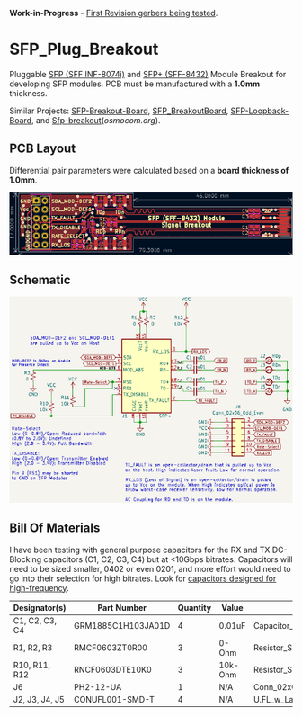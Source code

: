 **Work-in-Progress** - [First Revision gerbers being tested](https://github.com/mwrnd/SFP_Plug_Breakout/releases/tag/v0.1-alpha).




# SFP_Plug_Breakout

Pluggable [SFP (SFF INF-8074i)](https://members.snia.org/document/dl/26184) and [SFP+ (SFF-8432)](https://members.snia.org/document/dl/25892) Module Breakout for developing SFP modules. PCB must be manufactured with a **1.0mm** thickness.

Similar Projects: [SFP-Breakout-Board](https://github.com/aewallin/SFP-Breakout-Board/tree/df46707f1ecbe9b7fed1791247dec31a45b60560), [SFP_BreakoutBoard](https://github.com/kingyoPiyo/SFP_BreakoutBoard), [SFP-Loopback-Board](https://github.com/aewallin/SFP-Loopback-Board), and [Sfp-breakout](https://osmocom.org/projects/misc-hardware/wiki/Sfp-breakout)(*osmocom.org*).




## PCB Layout

Differential pair parameters were calculated based on a **board thickness of 1.0mm**.

![SFP Plug Module Breakout PCB Layout](img/SFP_Plug_Module_Breakout_PCB_Design.png)




## Schematic

![SFP Plug Module Breakout Schematic](img/SFP_Plug_Module_Breakout_Schematic.png)




## Bill Of Materials

I have been testing with general purpose capacitors for the RX and TX DC-Blocking capacitors (C1, C2, C3, C4) but at <10Gbps bitrates. Capacitors will need to be sized smaller, 0402 or even 0201, and more effort would need to go into their selection for high bitrates. Look for [capacitors designed for high-frequency](https://www.digikey.ca/en/products/detail/passive-plus/0402BB104KW500/19186629).

| Designator(s)   | Part Number         | Quantity | Value   | Footprint                        | Availability                                                                                           |
| --------------- | ------------------- | -------- | ------- | -------------------------------- | ------------------------------------------------------------------------------------------------------ |
| C1, C2, C3, C4  | GRM1885C1H103JA01D  |        4 | 0.01uF  | Capacitor_SMD:C_0603_1608Metric  | [DigiKey](https://www.digikey.ca/en/products/detail/murata-electronics/GRM1885C1H103JA01D/4421555)     |
| R1, R2, R3      | RMCF0603ZT0R00      |        3 | 0-Ohm   | Resistor_SMD:R_0603_1608Metric   | [DigiKey](https://www.digikey.ca/en/products/detail/stackpole-electronics-inc/RMCF0603ZT0R00/1756908)  |
| R10, R11, R12   | RNCF0603DTE10K0     |        3 | 10k-Ohm | Resistor_SMD:R_0603_1608Metric   | [DigiKey](https://www.digikey.ca/en/products/detail/stackpole-electronics-inc/RNCF0603DTE10K0/1708145) |
| J6              | PH2-12-UA           |        1 | N/A     | Conn_02x06                       | [DigiKey](https://www.digikey.ca/en/products/detail/adam-tech/PH2-12-UA/9830397)                       |
| J2, J3, J4, J5  | CONUFL001-SMD-T     |        4 | N/A     | U.FL_w_Label:U.FL_Hirose_w_Label | [DigiKey](https://www.digikey.ca/en/products/detail/te-connectivity-linx/CONUFL001-SMD-T/7427732)      |




